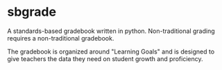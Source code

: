 # sbgrade

A standards-based gradebook written in python.
Non-traditional grading requires a non-traditional gradebook.

The gradebook is organized around "Learning Goals" and is designed to give teachers the 
data they need on student growth and proficiency.
